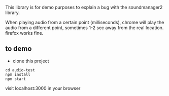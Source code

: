 This library is for demo purposes to explain a bug with the soundmanager2 library.

When playing audio from a certain point (milliseconds), chrome will play the audio from a different point, sometimes 1-2 sec away from the real location. firefox works fine.

## to demo

- clone this project
```
cd audio-test
npm install
npm start
```

visit localhost:3000 in your browser